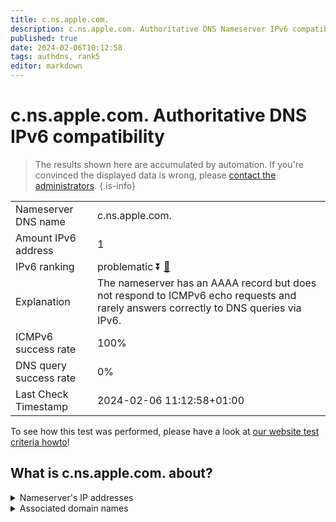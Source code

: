 ```yaml
---
title: c.ns.apple.com.
description: c.ns.apple.com. Authoritative DNS Nameserver IPv6 compatibility
published: true
date: 2024-02-06T10:12:58
tags: authdns, rank5
editor: markdown
---
```


# c.ns.apple.com. Authoritative DNS IPv6 compatibility

> The results shown here are accumulated by automation. If you're convinced the displayed data is wrong, please [contact the administrators](/howto/chat). 
{.is-info}




|   |   |
| - | - |
| Nameserver DNS name | c.ns.apple.com.
| Amount IPv6 address | 1
| IPv6 ranking | problematic :arrow_double_down: [🔗](/howto/ranking) |
| Explanation | The nameserver has an AAAA record but does not respond to ICMPv6 echo requests and rarely answers correctly to DNS queries via IPv6. |
| ICMPv6 success rate | 100%|
| DNS query success rate | 0% |
| Last Check Timestamp | 2024-02-06 11:12:58+01:00 |

To see how this test was performed, please have a look at [our website test criteria howto](/howto/testcriteria/authdns)!


## What is c.ns.apple.com. about?




<details>
<summary>Nameserver's IP addresses</summary>

2620:171:800:714::1

</details>



<details>
<summary>Associated domain names</summary>

music.apple.com

www.apple.com

www.foundationdb.org

</details>
